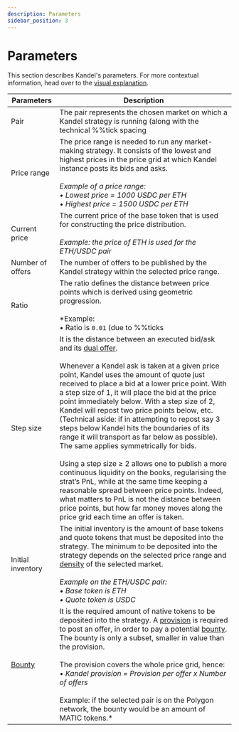 ```yaml
---
description: Parameters
sidebar_position: 3
---
```



# Parameters

This section describes Kandel's parameters. For more contextual information, head over to the [visual explanation](./step-by-step-visual-explanation.md).

Parameters | Description
---|---
Pair | The pair represents the chosen market on which a Kandel strategy is running (along with the technical %%tick spacing|tickSpacing%%).<br /><br />*Example: ETH/USDC is a trading pair*
Price range | The price range is needed to run any market-making strategy. It consists of the lowest and highest prices in the price grid at which Kandel instance posts its bids and asks.<br /><br />*Example of a price range:<br />• Lowest price = 1000 USDC per ETH<br />• Highest price = 1500 USDC per ETH*
Current price | The current price of the base token that is used for constructing the price distribution.<br /><br />*Example: the price of ETH is used for the ETH/USDC pair*
Number of offers | The number of offers to be published by the Kandel strategy within the selected price range.
Ratio | The ratio defines the distance between price points which is derived using geometric progression. <br /><br />*Example: <br />• Ratio is `0.01` (due to %%ticks|tick%% it will not be exact)<br />• Mid price is `1000` <br />• Price point below mid price: `10000.99`<br />• Price point above mid price: `10001.01`<br /><br />*Additionally, the ratio could be derived from price points `PricePoint(i+1) / PricePoint(i) - 1`. *<br />Example: `1010 / 1000 - 1 = 0.01`*
Step size |  It is the distance between an executed bid/ask and its [dual offer](../../../developers/terms/dual-offer.md).<br /><br />Whenever a Kandel ask is taken at a given price point, Kandel uses the amount of quote just received to place a bid at a lower price point. With a step size of 1, it will place the bid at the price point immediately below. With a step size of 2, Kandel will repost two price points below, etc. (Technical aside: if in attempting to repost say 3 steps below Kandel hits the boundaries of its range it will transport as far below as possible). The same applies symmetrically for bids.<br /><br />Using a step size ≥ 2 allows one to publish a more continuous liquidity on the books, regularising the strat’s PnL, while at the same time keeping a reasonable spread between price points. Indeed, what matters to PnL is not the distance between price points, but how far money moves along the price grid each time an offer is taken. 
Initial inventory | The initial inventory is the amount of base tokens and quote tokens that must be deposited into the strategy. The minimum to be deposited into the strategy depends on the selected price range and [density](../../../developers/terms/density.md) of the selected market.<br /><br /> *Example on the ETH/USDC pair:<br />• Base token is ETH<br />• Quote token is USDC*
[Bounty](../../../developers/terms/bounty.md) | It is the required amount of native tokens to be deposited into the strategy. A [provision](../../../developers/terms/provision.md) is required to post an offer, in order to pay a potential [bounty](../../../developers/terms/bounty.md). The bounty is only a subset, smaller in value than the provision.<br /><br />The provision covers the whole price grid, hence:<br />• *Kandel provision = Provision per offer x Number of offers*<br /><br/>Example: if the selected pair is on the Polygon network, the bounty would be an amount of MATIC tokens.*